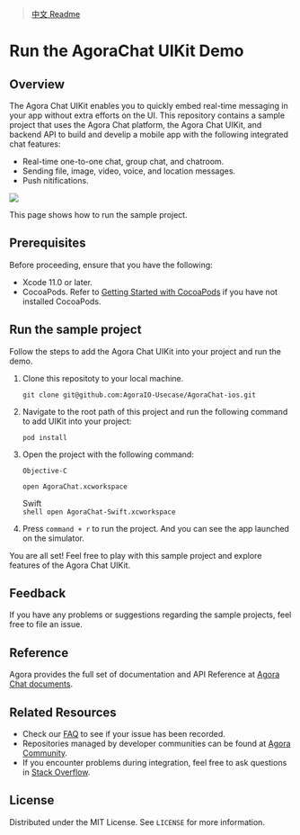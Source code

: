 > [中文 Readme](README_CN.md)
# Run the AgoraChat UIKit Demo

## Overview

The Agora Chat UIKit enables you to quickly embed real-time messaging in your app without extra efforts on the UI. This repository contains a sample project that uses the Agora Chat platform, the Agora Chat UIKit, and backend API to build and develip a mobile app with the following integrated chat features:

- Real-time one-to-one chat, group chat, and chatroom.
- Sending file, image, video, voice, and location messages.
- Push nitifications.

![](chat_uikit_app.png)

This page shows how to run the sample project.

## Prerequisites

Before proceeding, ensure that you have the following:

- Xcode 11.0 or later.
- CocoaPods. Refer to [Getting Started with CocoaPods](https://guides.cocoapods.org/using/getting-started.html#getting-started) if you have not installed CocoaPods.

## Run the sample project

Follow the steps to add the Agora Chat UIKit into your project and run the demo.

1. Clone this repositoty to your local machine.

   ```shell
   git clone git@github.com:AgoraIO-Usecase/AgoraChat-ios.git
   ```

2. Navigate to the root path of this project and run the following command to add UIKit into your project:

   ```shell
   pod install
   ```

3. Open the project with the following command:

       Objective-C  
    ```shell
    open AgoraChat.xcworkspace
    ```
    Swift  
       ```shell
       open AgoraChat-Swift.xcworkspace
       ```

4. Press `command + r` to run the project. And you can see the app launched on the simulator.

You are all set! Feel free to play with this sample project and explore features of the Agora Chat UIKit.

## Feedback

If you have any problems or suggestions regarding the sample projects, feel free to file an issue.

## Reference

Agora provides the full set of documentation and API Reference at [Agora Chat documents](https://docs.agora.io/en/agora-chat/get-started/get-started-sdk?platform=ios).

## Related Resources

- Check our [FAQ](https://docs.agora.io/en/faq) to see if your issue has been recorded.
- Repositories managed by developer communities can be found at [Agora Community](https://github.com/AgoraIO-Community).
- If you encounter problems during integration, feel free to ask questions in [Stack Overflow](https://stackoverflow.com/questions/tagged/agora.io).

## License

Distributed under the MIT License. See `LICENSE` for more information.


